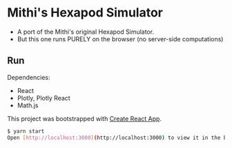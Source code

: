 # Mithi's Hexapod Simulator

- A port of the Mithi's original Hexapod Simulator.
- But this one runs PURELY on the browser (no server-side computations)

## Run

Dependencies:

- React
- Plotly, Plotly React
- Math.js

This project was bootstrapped with [Create React App](https://github.com/facebook/create-react-app).

```bash
$ yarn start
Open [http://localhost:3000](http://localhost:3000) to view it in the browser.
```
